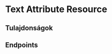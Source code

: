 # Text Attribute Resource

## Tulajdonságok

<ResourceProperties :resource="'text_attribute'" :lang="'hu'"/>

## Endpoints

[//]: <> (GET ENDPOINT)
<ResourceEndpoint :resource="'text_attribute'" :endpoint="'get'" :lang="'hu'">

<template v-slot:responseJSON>

<<< @/docs/fixtures/api/text_attribute/response/json/get_id.json

</template>

<template v-slot:responseXML>

<<< @/docs/fixtures/api/text_attribute/response/xml/get_id.xml

</template>

</ResourceEndpoint>

[//]: <> (GETCOLLECTION ENDPOINT)
<ResourceEndpoint :resource="'text_attribute'" :endpoint="'getCollection'" :lang="'hu'">

<template v-slot:responseJSON>

<<< @/docs/fixtures/api/text_attribute/response/json/get_page.json

</template>

<template v-slot:responseXML>

<<< @/docs/fixtures/api/text_attribute/response/xml/get_page.xml

</template>

</ResourceEndpoint>

[//]: <> (POST ENDPOINT)
<ResourceEndpoint :resource="'text_attribute'" :endpoint="'post'" :lang="'hu'">

<template v-slot:request>

<<< @/docs/fixtures/api/text_attribute/request/post.json

</template>

<template v-slot:responseJSON>

<<< @/docs/fixtures/api/text_attribute/response/json/get_id.json

</template>

<template v-slot:responseXML>

<<< @/docs/fixtures/api/text_attribute/response/xml/get_id.xml

</template>

</ResourceEndpoint>

[//]: <> (PUT ENDPOINT)
<ResourceEndpoint :resource="'text_attribute'" :endpoint="'put'" :lang="'hu'">

<template v-slot:request>

<<< @/docs/fixtures/api/text_attribute/request/put.json

</template>

<template v-slot:responseJSON>

<<< @/docs/fixtures/api/text_attribute/response/json/get_id.json

</template>

<template v-slot:responseXML>

<<< @/docs/fixtures/api/text_attribute/response/xml/get_id.xml

</template>

</ResourceEndpoint>

[//]: <> (DELETE ENDPOINT)
<ResourceEndpoint :resource="'text_attribute'" :endpoint="'delete'" :lang="'hu'"/>

